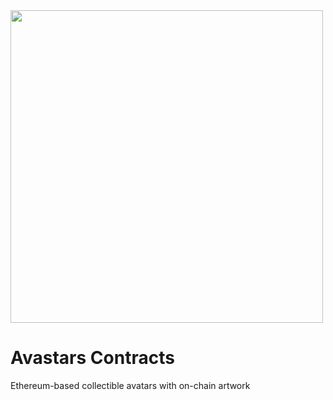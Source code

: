 <img src="media/cyan-pirate-god.svg" width="500" height="500" align="center"/>

# Avastars Contracts
Ethereum-based collectible avatars with on-chain artwork
